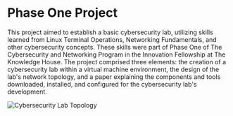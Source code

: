 # Phase One Project

This project aimed to establish a basic cybersecurity lab, utilizing skills learned from Linux Terminal Operations, Networking Fundamentals, and other cybersecurity concepts. These skills were part of Phase One of The Cybersecurity and Networking Program in the Innovation Fellowship at The Knowledge House. The project comprised three elements: the creation of a cybersecurity lab within a virtual machine environment, the design of the lab's network topology, and a paper explaining the components and tools downloaded, installed, and configured for the cybersecurity lab's development.


![Cybersecurity Lab Topology](https://github.com/jjperipheral/tkh_if_cs_phase1_project/blob/60cff9e29e2c96e85d0c29a9a4bb08291f2921d5/tkh_if_cse_p1_end_project_topology(pierre_jane).png)

